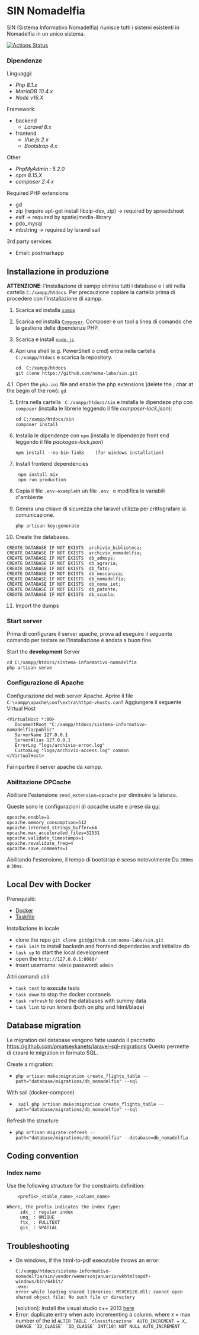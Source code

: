 # SIN Nomadelfia

SIN (Sistema Informativo Nomadelfia) riunisce tutti i sistemi esistenti in Nomadelfia in un unico sistema.

[![Actions Status](https://github.com/noma-labs/sin/workflows/tests/badge.svg)](https://github.com/noma-labs/sin/actions)



### Dipendenze

Linguaggi:

- *Php 8.1.x*
- *MariaDB 10.4.x*
- *Node v16.X*

Framework:

- backend
    - *Laravel 8.x*
- frontend
    - *Vue.js 2.x*
    - *Bootstrap 4.x*

Other

- *PhpMyAdmin : 5.2.0*
- *npm 8.15.X*
- *composer 2.4.x*

Required PHP extensions

- gd
- zip (require apt-get install libzip-dev, zip) -> required by spreedsheet
- exif -> required by spatie/media-library
- pdo_mysql
- mbstring -> required by laravel sail

3rd party services

- Email: postmarkapp

## Installazione in produzione

**ATTENZIONE**: l'installazione di xampp elimina tutti i database e i siti nella cartella `C:/xampp/htdocs`. Per
precauzione copiare la cartella prima di procedere con l'installazione di xampp.

1. Scarica ed installa [`xampp`](https://www.apachefriends.org/it/index.html)

2. Scarica ed installa [`Composer`](https://getcomposer.org/download/). Composer è un tool a linea di comando che la
   gestione delle dipendenze PHP.

3. Scarica e install [`node.js`](https://nodejs.org/it/download/)

5. Apri una shell (e.g. PowerShell o cmd) entra nella cartella `C:/xampp/htdocs`  e scarica la repository.
    ```
    cd  C:/xampp/htdocs
    git clone https://github.com/noma-labs/sin.git
    ```

4.1. Open the `php.ini` file and enable the php extensions (delete the ; char at the begin of the row): `gd`

5. Entra nella cartella ` C:/xampp/htdocs/sin` e installa le dipendeze php con `composer` (installa le librerie leggendo
   il file _composer-lock.json_):
    ```
    cd C:/xampp/htdocs/sin
    composer install
    ```

6. Installa le dipendenze con `npm` (installa le dipendenze front end leggendo il file _packages-lock.json_)
    ```
    npm install --no-bin-links    (for windows installation)
    ```
7. Install frontend dependencies
   ```
    npm install mix
    npm run production
   ```
8. Copia il file `.env-example`in un file `.env ` e modifica le variabili d'ambiente

9. Genera una chiave di sicurezza che laravel utilizza per crittografare la comunicazione.

    ```
    php artisan key:generate
    ```

10. Create the databases.

  ```
CREATE DATABASE IF NOT EXISTS  archivio_biblioteca;
CREATE DATABASE IF NOT EXISTS  archivio_nomadelfia;
CREATE DATABASE IF NOT EXISTS  db_admsys;
CREATE DATABASE IF NOT EXISTS  db_agraria;
CREATE DATABASE IF NOT EXISTS  db_foto;
CREATE DATABASE IF NOT EXISTS  db_meccanica;
CREATE DATABASE IF NOT EXISTS  db_nomadelfia;
CREATE DATABASE IF NOT EXISTS  db_noma_iot;
CREATE DATABASE IF NOT EXISTS  db_patente;
CREATE DATABASE IF NOT EXISTS  db_scuola;
```

11. Import the dumps

### Start server

Prima di configurare il server apache, prova ad eseguire il seguente comando per testare se l'installazione è andata a
buon fine.

Start the **development** Server

```
cd C:/xampp/htdocs/sistema-informativo-nomadelfia
php artisan serve
```

### Configurazione di Apache

Configurazione del web server Apache.
Aprire il file  `C:\xampp\apache\conf\extra\httpd-vhosts.conf`
Aggiungere il seguente Virtual Host

```
<VirtualHost *:80>
   DocumentRoot "C:/xampp/htdocs/sistema-informativo-nomadelfia/public"
   ServerName 127.0.0.1
   ServerAlias 127.0.0.1
   ErrorLog "logs/archivio-error.log"
   CustomLog "logs/archivio-access.log" common
</VirtualHost>
```

Fai ripartire il server apache da xampp.

### Abilitazione OPCache

Abilitare l'estensione `zend_extension=opcache` per diminuire la latenza.

Queste sono le configurazioni di opcache usate e prese
da [qui](https://medium.com/appstract/make-your-laravel-app-fly-with-php-opcache-9948db2a5f93)

```aidl
opcache.enable=1
opcache.memory_consumption=512
opcache.interned_strings_buffer=64
opcache.max_accelerated_files=32531
opcache.validate_timestamps=1
opcache.revalidate_freq=4
opcache.save_comments=1
```

Abilitando l'estensione, il tempo di bootstrap è sceso notevolmente
Da `300ms` a `30ms`.

## Local Dev with Docker

Prerequisiti:
- [Docker](https://docs.docker.com/engine/install/)
- [Taskfile](https://taskfile.dev/)


Installazione in locale
- clone the repo `git clone git@github.com:noma-labs/sin.git`
- `task init` to install backedn and frontend dependecies and initialize db
- `task up` to start the local development
- open the `http://127.0.0.1:8080/`
- insert username: `admin` password: `admin`

Altri comandi utili
- `task test` to execute tests
- `task down` to stop the docker contaneis
- `task refresh` to seed the databases with summy data
- `task lint` to run linters (both on php and html/blade)


## Database migration

Le migration del database vengono fatte usando il pacchetto  https://github.com/pmatseykanets/laravel-sql-migrations
Questo permette di creare le migration in formato SQL.

Create a migration:

- `php artisan make:migration create_flights_table --path="database/migrations/db_nomadelfia" --sql`

With sail (docker-compose)

- ` sail php artisan make:migration create_flights_table --path="database/migrations/db_nomadelfia" --sql`

Refresh the structure

- `php artisan migrate:refresh --path="database/migrations/db_nomadelfia" --database=db_nomadelfia`

## Coding convention

### Index name

Use the following structure for the constraints definition:

```
    <prefix>_<table_name>_<column_name>

Where, the prefix indicates the index type:
     idx_ : regular index
     unq_ : UNIQUE
     ftx_ : FULLTEXT
     gis_ : SPATIAL
```

## Troubleshooting

- On windows, if the html-to-pdf executable throws an error:
  ```
  C:/xampp/htdocs/sistema-informativo-nomadelfia/sin/vendor/wemersonjanuario/wkhtmltopdf-windows/bin/64bit/
  .exe:
  error while loading shared libraries: MSVCR120.dll: cannot open shared object file: No such file or directory
  ```
  [solution]: Install the visual studio c++ 2013 [here](https://www.microsoft.com/it-it/download/details.aspx?id=40784)
- Error: duplicate entry when auto incrementing a column. where `X` = max number of the id
  ```ALTER TABLE `classificazione` AUTO_INCREMENT = X, CHANGE `ID_CLASSE` `ID_CLASSE` INT(10) NOT NULL AUTO_INCREMENT```
